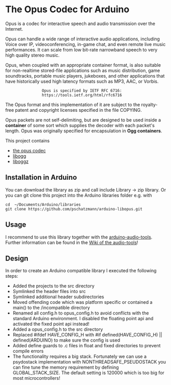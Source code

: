 # The Opus Codec for Arduino

Opus is a codec for interactive speech and audio transmission over the Internet.

Opus can handle a wide range of interactive audio applications, including
Voice over IP, videoconferencing, in-game  chat, and even remote live music
performances. It can scale from low bit-rate narrowband speech to very high
quality stereo music.

Opus, when coupled with an appropriate container format, is also suitable
for non-realtime  stored-file applications such as music distribution, game
soundtracks, portable music players, jukeboxes, and other applications that
have historically used high latency formats such as MP3, AAC, or Vorbis.

                    Opus is specified by IETF RFC 6716:
                    https://tools.ietf.org/html/rfc6716

The Opus format and this implementation of it are subject to the royalty-
free patent and copyright licenses specified in the file COPYING.

Opus packets are not self-delimiting, but are designed to be used inside a __container__ of some sort which supplies the decoder with each packet's length. Opus was originally specified for encapsulation in __Ogg containers__.

This project contains

- [the opus codec](https://opus-codec.org/)
- [libogg](https://xiph.org/ogg/)
- [liboggz](https://www.xiph.org/oggz/)


## Installation in Arduino

You can download the library as zip and call include Library -> zip library. Or you can git clone this project into the Arduino libraries folder e.g. with

```
cd  ~/Documents/Arduino/libraries
git clone https://github.com/pschatzmann/arduino-libopus.git

```

## Usage

I recommend to use this library together with the [arduino-audio-tools](https://github.com/pschatzmann/arduino-audio-tools). Further information can be found in the [Wiki of the audio-tools](https://github.com/pschatzmann/arduino-audio-tools/wiki/Encoding-and-Decoding-of-Audio)!

## Design

In order to create an Arduino compatible library I executed the following steps:

- Added the projects to the src directory
- Symlinked the header files into src
- Symlinked additional header subdirectories
- Moved offending code which was platform specific or contained a main() to the /incompatible directory
- Renamed all config.h to opus_config.h to avoid conflicts with the standard Arduino environment. I disabled the floating point api and activated the fixed point api instead!
- Added a opus_config.h to the src directory 
- Replaced #ifdef HAVE_CONFIG_H with #if defined(HAVE_CONFIG_H) || defined(ARDUINO) to make sure the config is used
- Added define guards to .c files in float and fixed directories to prevent compile errors 
- The functionality requires a big stack. Fortunately we can use a psydostack implementation with NONTHREADSAFE_PSEUDOSTACK you can fine tune the memory requirement by defining GLOBAL_STACK_SIZE. The default setting is 120000 which is too big for most microcontrollers!

